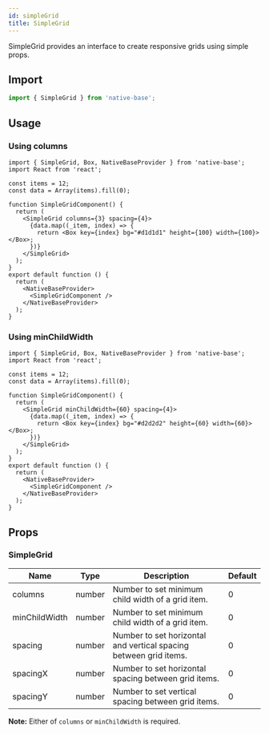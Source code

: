 ```yaml
---
id: simpleGrid
title: SimpleGrid
---
```


SimpleGrid provides an interface to create responsive grids using simple props.

## Import

```jsx
import { SimpleGrid } from 'native-base';
```

## Usage

### Using columns

```SnackPlayer name=SimpleGrid%20Usage
import { SimpleGrid, Box, NativeBaseProvider } from 'native-base';
import React from 'react';

const items = 12;
const data = Array(items).fill(0);

function SimpleGridComponent() {
  return (
    <SimpleGrid columns={3} spacing={4}>
      {data.map((_item, index) => {
        return <Box key={index} bg="#d1d1d1" height={100} width={100}></Box>;
      })}
    </SimpleGrid>
  );
}
export default function () {
  return (
    <NativeBaseProvider>
      <SimpleGridComponent />
    </NativeBaseProvider>
  );
}
```

### Using minChildWidth

```SnackPlayer name=SimpleGrid%20minWidthChild
import { SimpleGrid, Box, NativeBaseProvider } from 'native-base';
import React from 'react';

const items = 12;
const data = Array(items).fill(0);

function SimpleGridComponent() {
  return (
    <SimpleGrid minChildWidth={60} spacing={4}>
      {data.map((_item, index) => {
        return <Box key={index} bg="#d2d2d2" height={60} width={60}></Box>;
      })}
    </SimpleGrid>
  );
}
export default function () {
  return (
    <NativeBaseProvider>
      <SimpleGridComponent />
    </NativeBaseProvider>
  );
}
```

## Props

### SimpleGrid

| Name          | Type   | Description                                                       | Default |
| ------------- | ------ | ----------------------------------------------------------------- | ------- |
| columns       | number | Number to set minimum child width of a grid item.                 | 0       |
| minChildWidth | number | Number to set minimum child width of a grid item.                 | 0       |
| spacing       | number | Number to set horizontal and vertical spacing between grid items. | 0       |
| spacingX      | number | Number to set horizontal spacing between grid items.              | 0       |
| spacingY      | number | Number to set vertical spacing between grid items.                | 0       |

**Note:** Either of `columns` or `minChildWidth` is required.
